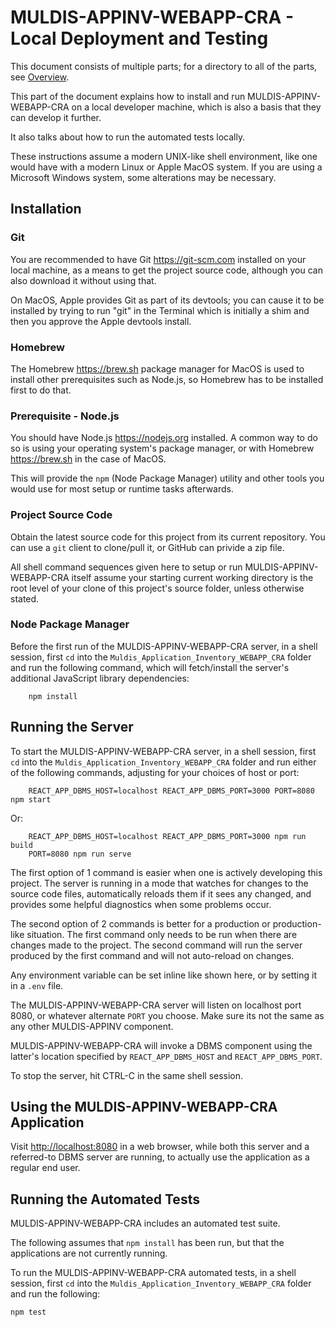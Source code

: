 # MULDIS-APPINV-WEBAPP-CRA - Local Deployment and Testing

This document consists of multiple parts; for a directory to all of the
parts, see [Overview](../README.md).

This part of the document explains how to install and run
MULDIS-APPINV-WEBAPP-CRA on a local developer machine,
which is also a basis that they can develop it further.

It also talks about how to run the automated tests locally.

These instructions assume a modern UNIX-like shell environment, like one
would have with a modern Linux or Apple MacOS system.  If you are using a
Microsoft Windows system, some alterations may be necessary.

## Installation

### Git

You are recommended to have Git <https://git-scm.com> installed on your
local machine, as a means to get the project source code, although you can
also download it without using that.

On MacOS, Apple provides Git as part of its devtools; you can cause it to
be installed by trying to run "git" in the Terminal which is initially a
shim and then you approve the Apple devtools install.

### Homebrew

The Homebrew <https://brew.sh> package manager for MacOS is used to install
other prerequisites such as Node.js, so Homebrew has to be installed first
to do that.

### Prerequisite - Node.js

You should have Node.js <https://nodejs.org> installed.
A common way to do so is using your operating system's package manager,
or with Homebrew <https://brew.sh> in the case of MacOS.

This will provide the `npm` (Node Package Manager) utility and other tools
you would use for most setup or runtime tasks afterwards.

### Project Source Code

Obtain the latest source code for this project from its current repository.
You can use a `git` client to clone/pull it, or GitHub can privide a zip file.

All shell command sequences given here to setup or run
MULDIS-APPINV-WEBAPP-CRA itself assume
your starting current working directory is the root level of your clone of
this project's source folder, unless otherwise stated.

### Node Package Manager

Before the first run of the MULDIS-APPINV-WEBAPP-CRA server, in a shell session,
first `cd` into the `Muldis_Application_Inventory_WEBAPP_CRA` folder
and run the following command, which will fetch/install
the server's additional JavaScript library dependencies:

```
    npm install
```

## Running the Server

To start the MULDIS-APPINV-WEBAPP-CRA server, in a shell session,
first `cd` into the `Muldis_Application_Inventory_WEBAPP_CRA` folder
and run either of the following commands,
adjusting for your choices of host or port:

```
    REACT_APP_DBMS_HOST=localhost REACT_APP_DBMS_PORT=3000 PORT=8080 npm start
```

Or:

```
    REACT_APP_DBMS_HOST=localhost REACT_APP_DBMS_PORT=3000 npm run build
    PORT=8080 npm run serve
```

The first option of 1 command is easier when one is actively developing
this project.  The server is running in a mode that watches for changes to
the source code files, automatically reloads them if it sees any changed,
and provides some helpful diagnostics when some problems occur.

The second option of 2 commands is better for a production or
production-like situation.  The first command only needs to be run when
there are changes made to the project.  The second command will run the
server produced by the first command and will not auto-reload on changes.

Any environment variable can be set inline like shown here,
or by setting it in a `.env` file.

The MULDIS-APPINV-WEBAPP-CRA server will listen on localhost port 8080,
or whatever alternate `PORT` you choose.
Make sure its not the same as any other MULDIS-APPINV component.

MULDIS-APPINV-WEBAPP-CRA will invoke a DBMS component using the latter's
location specified by `REACT_APP_DBMS_HOST` and `REACT_APP_DBMS_PORT`.

To stop the server, hit CTRL-C in the same shell session.

## Using the MULDIS-APPINV-WEBAPP-CRA Application

Visit <http://localhost:8080> in a web browser,
while both this server and a referred-to DBMS server are running,
to actually use the application as a regular end user.

## Running the Automated Tests

MULDIS-APPINV-WEBAPP-CRA includes an automated test suite.

The following assumes that `npm install` has been run, but that the
applications are not currently running.

To run the MULDIS-APPINV-WEBAPP-CRA automated tests, in a shell session,
first `cd` into the `Muldis_Application_Inventory_WEBAPP_CRA` folder
and run the following:

```
npm test
```
